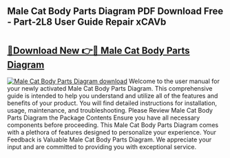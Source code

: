## Male Cat Body Parts Diagram PDF Download Free - Part-2L8 User Guide Repair xCAVb

# <h2><a href="http://dfon5nq.blite.top/?on=Male+Cat+Body+Parts+Diagram">🔗Download New 👉🔴 Male Cat Body Parts Diagram</a></h2>

[![Male Cat Body Parts Diagram download](https://i.imgur.com/lujVjoI.png)](http://dfon5nq.blite.top/?on=Male+Cat+Body+Parts+Diagram)
Welcome to the user manual for your newly activated Male Cat Body Parts Diagram. This comprehensive guide is intended to help you understand and utilize all of the features and benefits of your product. You will find detailed instructions for installation, usage, maintenance, and troubleshooting. Please Review Male Cat Body Parts Diagram the Package Contents Ensure you have all necessary components before proceeding. This Male Cat Body Parts Diagram comes with a plethora of features designed to personalize your experience. Your Feedback is Valuable Male Cat Body Parts Diagram. We appreciate your input and are committed to providing you with exceptional service.
